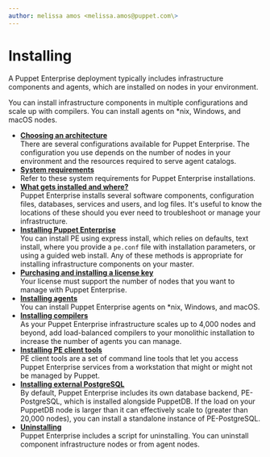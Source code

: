 ```yaml
---
author: melissa amos <melissa.amos@puppet.com\>
---
```


# Installing

A Puppet Enterprise deployment typically includes infrastructure components and agents, which are installed on nodes in your environment. 

You can install infrastructure components in multiple configurations and scale up with compilers. You can install agents on \*nix, Windows, and macOS nodes. 

-   **[Choosing an architecture](choosing_an_architecture.md)**  
There are several configurations available for Puppet Enterprise. The configuration you use depends on the number of nodes in your environment and the resources required to serve agent catalogs.
-   **[System requirements](system_requirements.md)**  
Refer to these system requirements for Puppet Enterprise installations.
-   **[What gets installed and where?](what_gets_installed_and_where.md#)**  
Puppet Enterprise installs several software components, configuration files, databases, services and users, and log files. It's useful to know the locations of these should you ever need to troubleshoot or manage your infrastructure.
-   **[Installing Puppet Enterprise](installing_pe.md#)**  
You can install PE using express install, which relies on defaults, text install, where you provide a `pe.conf` file with installation parameters, or using a guided web install. Any of these methods is appropriate for installing infrastructure components on your master.
-   **[Purchasing and installing a license key](purchasing_and_installing_a_license_key.md#)**  
Your license must support the number of nodes that you want to manage with Puppet Enterprise.
-   **[Installing agents](installing_agents.md#)**  
You can install Puppet Enterprise agents on \*nix, Windows, and macOS.
-   **[Installing compilers](installing_compile_masters.md#)**  
As your Puppet Enterprise infrastructure scales up to 4,000 nodes and beyond, add load-balanced compilers to your monolithic installation to increase the number of agents you can manage.
-   **[Installing PE client tools](installing_pe_client_tools.md#)**  
PE client tools are a set of command line tools that let you access Puppet Enterprise services from a workstation that might or might not be managed by Puppet.
-   **[Installing external PostgreSQL](installing_postgresql.md#)**  
By default, Puppet Enterprise includes its own database backend, PE-PostgreSQL, which is installed alongside PuppetDB. If the load on your PuppetDB node is larger than it can effectively scale to \(greater than 20,000 nodes\), you can install a standalone instance of PE-PostgreSQL. 
-   **[Uninstalling](uninstalling.md#)**  
Puppet Enterprise includes a script for uninstalling. You can uninstall component infrastructure nodes or from agent nodes.

